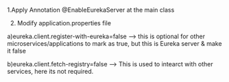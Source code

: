 1.Apply Annotation @EnableEurekaServer at the main class

2. Modify application.properties file
   
  a)eureka.client.register-with-eureka=false --> this is optional for other microservices/applications to mark as true, but this is Eureka server & make it false
  
  b)eureka.client.fetch-registry=false --> This is used to intearct with other services, here its not required.
